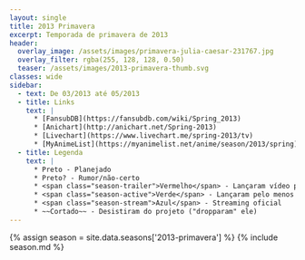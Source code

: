 ```yaml
---
layout: single
title: 2013 Primavera
excerpt: Temporada de primavera de 2013
header:
  overlay_image: /assets/images/primavera-julia-caesar-231767.jpg
  overlay_filter: rgba(255, 128, 128, 0.50)
  teaser: /assets/images/2013-primavera-thumb.svg
classes: wide
sidebar:
  - text: De 03/2013 até 05/2013
  - title: Links
    text: |
      * [FansubDB](https://fansubdb.com/wiki/Spring_2013)
      * [Anichart](http://anichart.net/Spring-2013)
      * [Livechart](https://www.livechart.me/spring-2013/tv)
      * [MyAnimeList](https://myanimelist.net/anime/season/2013/spring)
  - title: Legenda
    text: |
      * Preto - Planejado
      * Preto? - Rumor/não-certo
      * <span class="season-trailer">Vermelho</span> - Lançaram vídeo promocional ou trailer
      * <span class="season-active">Verde</span> - Lançaram pelo menos um episódio
      * <span class="season-stream">Azul</span> - Streaming oficial
      * ~~Cortado~~ - Desistiram do projeto ("dropparam" ele)
---
```


<!-- Para editar a tabela abra o arquivo /data/seasons/2013-primavera.yml -->
{% assign season = site.data.seasons['2013-primavera'] %}
{% include season.md %}

